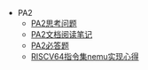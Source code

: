 * PA2
   * [PA2思考问题](PA2思考问题.md)
   * [PA2文档阅读笔记](PA2文档阅读笔记.md)
   * [PA2必答题](PA2必答题.md)
   * [RISCV64指令集nemu实现心得](RISCV64指令集nemu实现心得.md)

